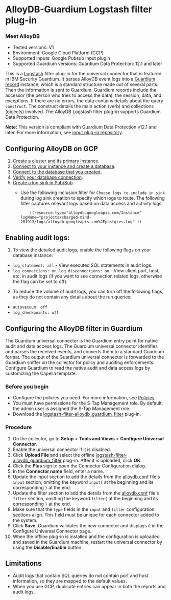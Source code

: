 # AlloyDB-Guardium Logstash filter plug-in

### Meet AlloyDB

* Tested versions: V1
* Environment: Google Cloud Platform (GCP)
* Supported inputs: Google Pubsub input plugin
* Supported Guardium versions: Guardium Data Protection: 12.1 and later

This is a [Logstash](https://github.com/elastic/logstash) filter plug-in for the universal connector that is featured in
IBM Security Guardium. It parses AlloyDB event logs into
a [Guardium record](https://github.com/IBM/universal-connectors/blob/main/common/src/main/java/com/ibm/guardium/universalconnector/commons/structures/Record.java)
instance, which is a standard structure made out of several parts. Then the information is sent to Guardium.
Guardium records include the accessor (the person who tries to access the data), the session, data, and exceptions. If
there are no errors, the data contains details about the query `construct`. The construct details the main action (verb)
and collections (objects) involved. The AlloyDB Logstash filter plug-in supports Guardium Data Protection.

<b>Note:</b> This version is compliant with Guardium Data Protection v12.1 and later. For more information, see [input plug-in repository](https://github.com/IBM/universal-connectors/tree/main/input-plugin/logstash-input-google-pubsub).

## Configuring AlloyDB on GCP

1. [Create a cluster and its
  primary instance](https://cloud.google.com/alloydb/docs/quickstart/create-and-connect?hl=en#create-cluster).
2. [Connect to your instance and create
  a database](https://cloud.google.com/alloydb/docs/quickstart/create-and-connect?hl=en#run).
3. [Connect to the database that you created](https://cloud.google.com/alloydb/docs/quickstart/create-and-connect?hl=en#connect-to-guestbook).
4. [Verify your database
  connection](https://cloud.google.com/alloydb/docs/quickstart/create-and-connect?hl=en#verify-connection).
5. [Create a log sink in Pub/Sub](https://cloud.google.com/logging/docs/export/configure_export_v2#creating_sink).
    * Use the following inclusion filter for ```Choose logs to include in sink``` during log sink creation to specify which logs to route. The following filter captures relevant logs based on data access and activity logs:

              ((resource.type="alloydb.googleapis.com/Instance" logName="projects/charged-mind-281913/logs/alloydb.googleapis.com%2Fpostgres.log" )) 

## Enabling audit logs:

1. To view the detailed audit logs, enable the following flags on your database instance:

* `log_statement: all` - View executed SQL statements in audit logs.
* `log_connections: on`, `log_disconnections: on` - View client port, host, etc. in audit logs (if you want to see
  connection related logs, otherwise the flag can be set to off).

2. To reduce the volume of audit logs, you can turn off the following flags, as they do not contain any details about the run queries:

* `autovacuum: off`
* `log_checkpoints: off`

## Configuring the AlloyDB filter in Guardium

The Guardium universal connector is the Guardium entry point for native audit and data access logs. The Guardium universal
connector identifies and parses the received events, and converts them to a standard Guardium format. The output of the
Guardium universal connector is forwarded to the Guardium sniffer on the collector for policy and auditing
enforcements. Configure Guardium to read the native audit and data access logs by customizing the Capella template.

### Before you begin

* Configure the policies you need. For more information, see [Policies](/docs/#policies).
* You must have permissions for the S-Tap Management role. By default, the admin user is assigned the S-Tap Management role.
* Download
  the [logstash-filter-alloydb_guardium_filter](AlloyDBoverPubSubPackage/logstash-filter-alloydb_guardium_filter.zip) plug-in.

### Procedure

1. On the collector, go to **Setup** > **Tools and Views** > **Configure Universal Connector**.
2. Enable the universal connector if it is disabled.
3. Click **Upload File** and select the offline [logstash-filter-alloydb_guardium_filter](AlloyDBoverPubSubPackage/logstash-filter-alloydb_guardium_filter.zip) plug-in. After it is uploaded, click **OK**.
4. Click the **Plus** sign to open the Connector Configuration dialog.
5. In the **Connector name** field, enter a name.
6. Update the input section to add the details from
   the [alloydb.conf](AlloyDBoverPubSubPackage/alloydb.conf) file's ``input`` section, omitting the keyword ``input{`` at the beginning and its corresponding ``}`` at the end.
7. Update the filter section to add the details from
   the [alloydb.conf](AlloyDBoverPubSubPackage/alloydb.conf) file's ``filter`` section, omitting the keyword ``filter{`` at the beginning and its corresponding ``}`` at the end.
8. Make sure that the ``type`` fields in the ``input`` and ``filter`` configuration sections align. This field must be unique for each connector added to the system.
9. Click **Save**. Guardium validates the new connector and displays it in the Configure Universal Connector page.
10. When the offline plug-in is installed and the configuration is uploaded and saved in the Guardium machine, restart the universal connector by using the **Disable/Enable** button.

## Limitations

- Audit logs that contain SQL queries do not contain port and host information, so they are mapped to the default values.
- When you use GCP, duplicate entries can appear in both the reports and audit logs.


